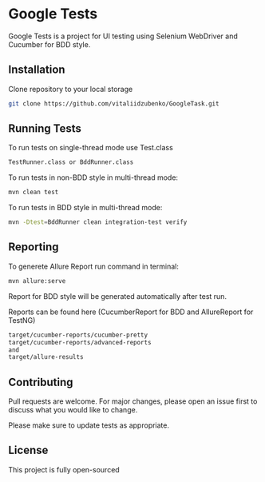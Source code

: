 # Google Tests

Google Tests is a project for UI testing using Selenium WebDriver and Cucumber for BDD style.

## Installation

Clone repository to your local storage

```bash
git clone https://github.com/vitaliidzubenko/GoogleTask.git
```
## Running Tests
To run tests on single-thread mode use Test.class
```bash
TestRunner.class or BddRunner.class
```
To run tests in non-BDD style in multi-thread mode:
```bash
mvn clean test
```
To run tests in BDD style in multi-thread mode:
```bash
mvn -Dtest=BddRunner clean integration-test verify
```
## Reporting
To generete Allure Report run command in terminal:
```bash
mvn allure:serve
```
Report for BDD style will be generated automatically after test run.

Reports can be found here (CucumberReport for BDD and AllureReport for TestNG)
```bash
target/cucumber-reports/cucumber-pretty
target/cucumber-reports/advanced-reports
and
target/allure-results
```
## Contributing
Pull requests are welcome. For major changes, please open an issue first to discuss what you would like to change.

Please make sure to update tests as appropriate.

## License
This project is fully open-sourced